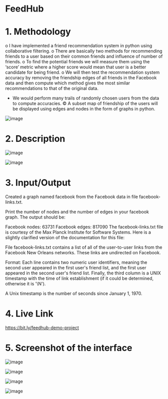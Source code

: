 
# FeedHub

# 1. Methodology 

o I have implemented a friend recommendation system in python using collaborative filtering.
o There are basically two methods for recommending friends to a user based on their common
friends and influence of number of friends.
o To find the potential friends we will measure them using the ‘score’ metric where a higher score would
mean that user is a better candidate for being friend.
o We will then test the recommendation system accuracy by removing the friendship edges of all friends in
the Facebook data and then compute which method gives the most similar recommendations to that of the
original data.
* We would perform many trails of randomly chosen users from the data to compute accuracies.
© A subset map of friendship of the users will be displayed using edges and nodes in the form of graphs in
python.

![image](https://user-images.githubusercontent.com/55930740/208229738-0442dfdf-e8d8-4cf3-b056-57b3b0729737.png)



# 2. Description

![image](https://user-images.githubusercontent.com/55930740/208229853-ba6d7fea-0a7b-436b-bec0-a38947e5f443.png)

![image](https://user-images.githubusercontent.com/55930740/208230171-fcdb4f3a-8a43-440c-8f7d-62818c1713ff.png)


# 3. Input/Output



Created a graph named facebook from the Facebook data in file facebook-links.txt.

Print the number of nodes and the number of edges in your facebook graph. The output should be:

Facebook nodes: 63731
Facebook edges: 817090
The facebook-links.txt file is courtesy of the Max Planck Institute for Software Systems. Here is a slightly clarified version of the documentation for this file:

  File facebook-links.txt contains a list of all of the user-to-user links from the Facebook New Orleans networks. These links are undirected on Facebook.

  Format: Each line contains two numeric user identifiers, meaning the second user appeared in the first user's friend list, and the first user appeared in the second            user's friend list. Finally, the third column is a UNIX timestamp with the time of link establishment (if it could be determined, otherwise it is '\N').

A Unix timestamp is the number of seconds since January 1, 1970.


# 4. Live Link 

https://bit.ly/feedhub-demo-project


# 5. Screenshot of the interface

![image](https://user-images.githubusercontent.com/55930740/208229441-20fa2b7c-d622-4349-a7dc-0fb44d0fa31e.png)

![image](https://user-images.githubusercontent.com/55930740/208229449-46a660fa-00d9-41fa-b185-10fb52896f2f.png)

![image](https://user-images.githubusercontent.com/55930740/208229474-e13aff67-a9b2-454c-9f9e-df8e48a1d42d.png)

![image](https://user-images.githubusercontent.com/55930740/208229487-d85cb452-d8e7-4ff6-aacf-63ccefa1b9af.png)


